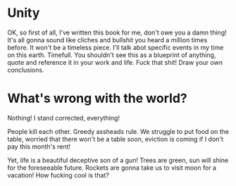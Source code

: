 # Unity

OK, so first of all, I've written this book for me, don't owe you a damn thing!
It's all gonna sound like cliches and bullshit you heard a million times before.
It won't be a timeless piece. I'll talk abot specific events in my time on this earth. Timefull.
You shouldn't see this as a blueprint of anything, quote and reference it in your work and life.
Fuck that shit! Draw your own conclusions.

<proceeds to describe his life events and learnings>

# What's wrong with the world?

Nothing! I stand corrected, everything!

People kill each other. Greedy assheads rule. We struggle to put food on the table, worried that there won't be a table soon, eviction is coming if I don't pay this month's rent!

Yet, life is a beautiful deceptive son of a gun! Trees are green, sun will shine for the foreseeable future. Rockets are gonna take us to visit moon for a vacation! How fucking cool is that? 
